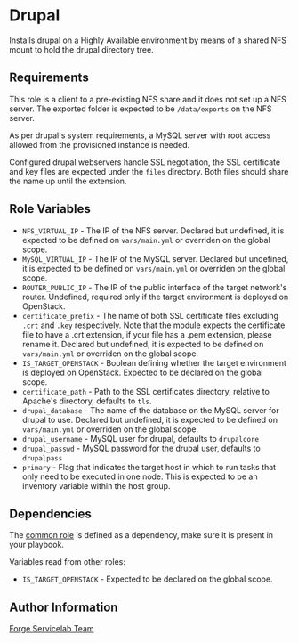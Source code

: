 Drupal
======

Installs drupal on a Highly Available environment by means of a shared NFS mount to hold the drupal directory tree.

Requirements
------------

This role is a client to a pre-existing NFS share and it does not set up a NFS server. The exported folder is expected to be `/data/exports` on the NFS server.

As per drupal's system requirements, a MySQL server with root access allowed from the provisioned instance is needed.

Configured drupal webservers handle SSL negotiation, the SSL certificate and key files are expected under the `files` directory. Both files should share the name up until the extension.

Role Variables
--------------

- `NFS_VIRTUAL_IP` - The IP of the NFS server. Declared but undefined, it is expected to be defined on `vars/main.yml` or overriden on the global scope.
- `MySQL_VIRTUAL_IP` - The IP of the MySQL server. Declared but undefined, it is expected to be defined on `vars/main.yml` or overriden on the global scope.
- `ROUTER_PUBLIC_IP` - The IP of the public interface of the target network's router. Undefined, required only if the target environment is deployed on OpenStack.
- `certificate_prefix` - The name of both SSL certificate files excluding `.crt` and `.key` respectively. Note that the module expects the certificate file to have a .crt extension, if your file has a .pem extension, please rename it. Declared but undefined, it is expected to be defined on `vars/main.yml` or overriden on the global scope.
- `IS_TARGET_OPENSTACK` - Boolean defining whether the target environment is deployed on OpenStack. Expected to be declared on the global scope.
- `certificate_path` - Path to the SSL certificates directory, relative to Apache's directory, defaults to `tls`.
- `drupal_database` - The name of the database on the MySQL server for drupal to use. Declared but undefined, it is expected to be defined on `vars/main.yml` or overriden on the global scope.
- `drupal_username` - MySQL user for drupal, defaults to `drupalcore`
- `drupal_passwd` - MySQL password for the drupal user, defaults to `drupalpass`
- `primary` - Flag that indicates the target host in which to run tasks that only need to be executed in one node. This is expected to be an inventory variable within the host group.

Dependencies
------------

The [common role](https://git.forgeservicelab.fi/ansible-roles/common) is defined as a dependency, make sure it is present in your playbook.

Variables read from other roles:

- `IS_TARGET_OPENSTACK` - Expected to be declared on the global scope.

Author Information
------------------

[Forge Servicelab Team](http://forgeservicelab.fi)
